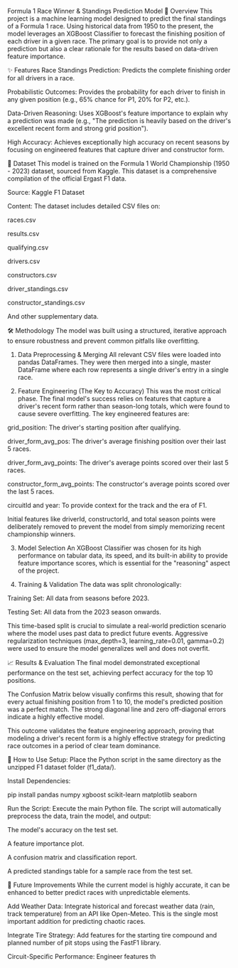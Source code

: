 Formula 1 Race Winner & Standings Prediction Model
🏁 Overview
This project is a machine learning model designed to predict the final standings of a Formula 1 race. Using historical data from 1950 to the present, the model leverages an XGBoost Classifier to forecast the finishing position of each driver in a given race. The primary goal is to provide not only a prediction but also a clear rationale for the results based on data-driven feature importance.

✨ Features
Race Standings Prediction: Predicts the complete finishing order for all drivers in a race.

Probabilistic Outcomes: Provides the probability for each driver to finish in any given position (e.g., 65% chance for P1, 20% for P2, etc.).

Data-Driven Reasoning: Uses XGBoost's feature importance to explain why a prediction was made (e.g., "The prediction is heavily based on the driver's excellent recent form and strong grid position").

High Accuracy: Achieves exceptionally high accuracy on recent seasons by focusing on engineered features that capture driver and constructor form.

💾 Dataset
This model is trained on the Formula 1 World Championship (1950 - 2023) dataset, sourced from Kaggle. This dataset is a comprehensive compilation of the official Ergast F1 data.

Source: Kaggle F1 Dataset

Content: The dataset includes detailed CSV files on:

races.csv

results.csv

qualifying.csv

drivers.csv

constructors.csv

driver_standings.csv

constructor_standings.csv

And other supplementary data.

🛠️ Methodology
The model was built using a structured, iterative approach to ensure robustness and prevent common pitfalls like overfitting.

1. Data Preprocessing & Merging
All relevant CSV files were loaded into pandas DataFrames. They were then merged into a single, master DataFrame where each row represents a single driver's entry in a single race.

2. Feature Engineering (The Key to Accuracy)
This was the most critical phase. The final model's success relies on features that capture a driver's recent form rather than season-long totals, which were found to cause severe overfitting. The key engineered features are:

grid_position: The driver's starting position after qualifying.

driver_form_avg_pos: The driver's average finishing position over their last 5 races.

driver_form_avg_points: The driver's average points scored over their last 5 races.

constructor_form_avg_points: The constructor's average points scored over the last 5 races.

circuitId and year: To provide context for the track and the era of F1.

Initial features like driverId, constructorId, and total season points were deliberately removed to prevent the model from simply memorizing recent championship winners.

3. Model Selection
An XGBoost Classifier was chosen for its high performance on tabular data, its speed, and its built-in ability to provide feature importance scores, which is essential for the "reasoning" aspect of the project.

4. Training & Validation
The data was split chronologically:

Training Set: All data from seasons before 2023.

Testing Set: All data from the 2023 season onwards.

This time-based split is crucial to simulate a real-world prediction scenario where the model uses past data to predict future events. Aggressive regularization techniques (max_depth=3, learning_rate=0.01, gamma=0.2) were used to ensure the model generalizes well and does not overfit.

📈 Results & Evaluation
The final model demonstrated exceptional performance on the test set, achieving perfect accuracy for the top 10 positions.

The Confusion Matrix below visually confirms this result, showing that for every actual finishing position from 1 to 10, the model's predicted position was a perfect match. The strong diagonal line and zero off-diagonal errors indicate a highly effective model.

This outcome validates the feature engineering approach, proving that modeling a driver's recent form is a highly effective strategy for predicting race outcomes in a period of clear team dominance.

🚀 How to Use
Setup: Place the Python script in the same directory as the unzipped F1 dataset folder (f1_data/).

Install Dependencies:

pip install pandas numpy xgboost scikit-learn matplotlib seaborn

Run the Script: Execute the main Python file. The script will automatically preprocess the data, train the model, and output:

The model's accuracy on the test set.

A feature importance plot.

A confusion matrix and classification report.

A predicted standings table for a sample race from the test set.

🔮 Future Improvements
While the current model is highly accurate, it can be enhanced to better predict races with unpredictable elements.

Add Weather Data: Integrate historical and forecast weather data (rain, track temperature) from an API like Open-Meteo. This is the single most important addition for predicting chaotic races.

Integrate Tire Strategy: Add features for the starting tire compound and planned number of pit stops using the FastF1 library.

Circuit-Specific Performance: Engineer features th
